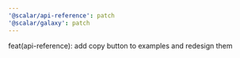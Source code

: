 ```yaml
---
'@scalar/api-reference': patch
'@scalar/galaxy': patch
---
```


feat(api-reference): add copy button to examples and redesign them
